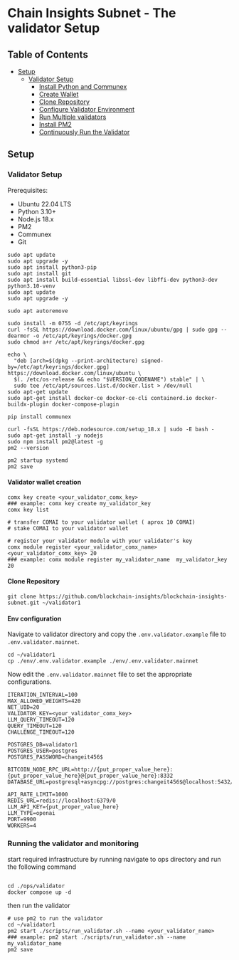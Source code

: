 # Chain Insights Subnet - The validator Setup

## Table of Contents
- [Setup](#setup)
  - [Validator Setup](#validator-setup)
    - [Install Python and Communex](#install-python-and-communex)
    - [Create Wallet](#create-wallet)
    - [Clone Repository](#clone-repository)
    - [Configure Validator Environment](#configure-validator-environment)
    - [Run Multiple validators](#run-multiple-validators)
    - [Install PM2](#install-pm2)
    - [Continuously Run the Validator](#continuously-run-the-validator)

## Setup


### Validator Setup

Prerequisites:
- Ubuntu 22.04 LTS
- Python 3.10+
- Node.js 18.x
- PM2
- Communex
- Git

```
sudo apt update
sudo apt upgrade -y
sudo apt install python3-pip
sudo apt install git
sudo apt install build-essential libssl-dev libffi-dev python3-dev python3.10-venv
sudo apt update
sudo apt upgrade -y

sudo apt autoremove

sudo install -m 0755 -d /etc/apt/keyrings
curl -fsSL https://download.docker.com/linux/ubuntu/gpg | sudo gpg --dearmor -o /etc/apt/keyrings/docker.gpg
sudo chmod a+r /etc/apt/keyrings/docker.gpg

echo \
  "deb [arch=$(dpkg --print-architecture) signed-by=/etc/apt/keyrings/docker.gpg] https://download.docker.com/linux/ubuntu \
  $(. /etc/os-release && echo "$VERSION_CODENAME") stable" | \
  sudo tee /etc/apt/sources.list.d/docker.list > /dev/null
sudo apt-get update
sudo apt-get install docker-ce docker-ce-cli containerd.io docker-buildx-plugin docker-compose-plugin

pip install communex

curl -fsSL https://deb.nodesource.com/setup_18.x | sudo -E bash -
sudo apt-get install -y nodejs
sudo npm install pm2@latest -g
pm2 --version

pm2 startup systemd
pm2 save

```

#### Validator wallet creation

```
comx key create <your_validator_comx_key>
### example: comx key create my_validator_key
comx key list

# transfer COMAI to your validator wallet ( aprox 10 COMAI)
# stake COMAI to your validator wallet

# register your validator module with your validator's key
comx module register <your_validator_comx_name> <your_validator_comx_key> 20
### example: comx module register my_validator_name  my_validator_key 20

```


#### Clone Repository
```
git clone https://github.com/blockchain-insights/blockchain-insights-subnet.git ~/validator1

```

#### Env configuration

Navigate to validator directory and copy the `.env.validator.example` file to `.env.validator.mainnet`.
```
cd ~/validator1
cp ./env/.env.validator.example ./env/.env.validator.mainnet

```

Now edit the `.env.validator.mainnet` file to set the appropriate configurations.
```
ITERATION_INTERVAL=100
MAX_ALLOWED_WEIGHTS=420
NET_UID=20
VALIDATOR_KEY=<your_validator_comx_key>
LLM_QUERY_TIMEOUT=120
QUERY_TIMEOUT=120
CHALLENGE_TIMEOUT=120

POSTGRES_DB=validator1
POSTGRES_USER=postgres
POSTGRES_PASSWORD=changeit456$

BITCOIN_NODE_RPC_URL=http://{put_proper_value_here}:{put_proper_value_here}@{put_proper_value_here}:8332
DATABASE_URL=postgresql+asyncpg://postgres:changeit456$@localhost:5432/validator1

API_RATE_LIMIT=1000
REDIS_URL=redis://localhost:6379/0
LLM_API_KEY={put_proper_value_here}
LLM_TYPE=openai
PORT=9900
WORKERS=4

```
 

### Running the validator and monitoring
start required infrastructure by running navigate to ops directory and run the following command
```

cd ./ops/validator
docker compose up -d
```

then run the validator

```
# use pm2 to run the validator
cd ~/validator1
pm2 start ./scripts/run_validator.sh --name <your_validator_name>
### example: pm2 start ./scripts/run_validator.sh --name my_validator_name
pm2 save
```
 